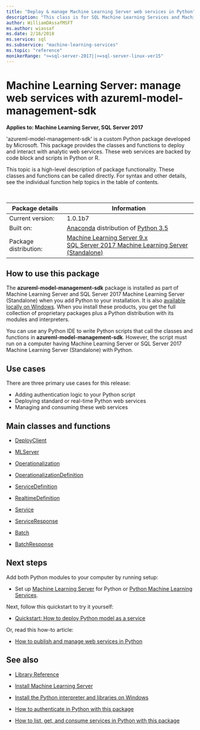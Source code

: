 ```yaml
---
title: "Deploy & manage Machine Learning Server web services in Python"
description: "This class is for SQL Machine Learning Services and Machine Learning Server for managing web services."
author: WilliamDAssafMSFT
ms.author: wiassaf
ms.date: 2/16/2018
ms.service: sql
ms.subservice: "machine-learning-services"
ms.topic: "reference"
monikerRange: ">=sql-server-2017||>=sql-server-linux-ver15"
---
```


# Machine Learning Server: manage web services with azureml-model-management-sdk
 
**Applies to:  Machine Learning Server, SQL Server 2017**

'azureml-model-management-sdk' is a custom Python package developed by Microsoft. This package provides the classes and functions to deploy and interact with analytic web services. These web services are backed by code block and scripts in Python or R.  

This topic is a high-level description of package functionality. These classes and functions can be called directly. For syntax and other details, see the individual function help topics in the table of contents.

<br/>

| Package details | Information |
|--------|-|
| Current version: |  1.0.1b7 |
| Built on: | [Anaconda](https://www.anaconda.com/) distribution of [Python 3.5](https://www.python.org/doc) |
| Package distribution: | [Machine Learning Server 9.x](/machine-learning-server/what-is-machine-learning-server) </br>[SQL Server 2017 Machine Learning Server (Standalone)](../../../r/r-server-standalone.md) |



## How to use this package

The **azureml-model-management-sdk** package is installed as part of Machine Learning Server and SQL Server 2017 Machine Learning Server (Standalone) when you add Python to your installation. It is also [available locally on Windows](/machine-learning-server/install/python-libraries-interpreter).  When you install these products, you get the full collection of proprietary packages plus a Python distribution with its modules and interpreters. 

You can use any Python IDE to write Python scripts that call the classes and functions in **azureml-model-management-sdk**. However, the script must run on a computer having Machine Learning Server or SQL Server 2017 Machine Learning Server (Standalone) with Python.

## Use cases

There are three primary use cases for this release: 

+ Adding authentication logic to your Python script
+ Deploying standard or real-time Python web services
+ Managing and consuming these web services

## Main classes and functions

* [DeployClient](deploy-client.md) 

* [MLServer](mlserver.md) 

* [Operationalization](operationalization.md) 

* [OperationalizationDefinition](operationalization-definition.md) 

* [ServiceDefinition](service-definition.md) 

* [RealtimeDefinition](realtime-definition.md) 

* [Service](service.md) 

* [ServiceResponse](service-response.md) 

* [Batch](batch.md) 

* [BatchResponse](batch-response.md) 




## Next steps

Add both Python modules to your computer by running setup: 

+ Set up [Machine Learning Server](/machine-learning-server/install/machine-learning-server-install) for Python or [Python Machine Learning Services](../../../install/sql-machine-learning-services-windows-install.md).

Next, follow this quickstart to try it yourself:

+ [Quickstart: How to deploy Python model as a service](/machine-learning-server/operationalize/python/quickstart-deploy-python-web-service) 

Or, read this how-to article:
+ [How to publish and manage web services in Python](/machine-learning-server/operationalize/python/how-to-deploy-manage-web-services)


## See also

+ [Library Reference](/machine-learning-server/python-reference/introducing-python-package-reference)

+ [Install Machine Learning Server](/machine-learning-server/what-is-machine-learning-server)

+ [Install the Python interpreter and libraries on Windows](/machine-learning-server/install/python-libraries-interpreter)

+ [How to authenticate in Python with this package](/machine-learning-server/operationalize/python/how-to-authenticate-in-python)

+ [How to list, get, and consume services in Python with this package](/machine-learning-server/operationalize/python/how-to-consume-web-services)
